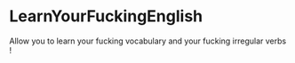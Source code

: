 LearnYourFuckingEnglish
=======================

Allow you to learn your fucking vocabulary and your fucking irregular verbs !

